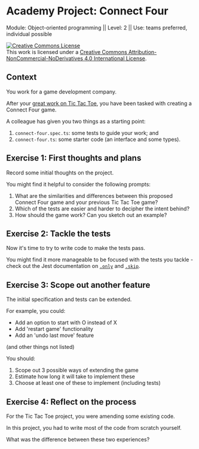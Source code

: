 # Academy Project: Connect Four

Module: Object-oriented programming || Level: 2 || Use: teams preferred, individual possible

<a rel="license" href="http://creativecommons.org/licenses/by-nc-nd/4.0/"><img alt="Creative Commons License" style="border-width:0" src="https://i.creativecommons.org/l/by-nc-nd/4.0/88x31.png" /></a><br />This work is licensed under a <a rel="license" href="http://creativecommons.org/licenses/by-nc-nd/4.0/">Creative Commons Attribution-NonCommercial-NoDerivatives 4.0 International License</a>.

## Context

You work for a game development company.

After your [great work on Tic Tac Toe](https://github.com/WeAreAcademy/mark-oop-proj--tic-tac-toe), you have been tasked with creating a Connect Four game.

A colleague has given you two things as a starting point:
1. `connect-four.spec.ts`: some tests to guide your work; and
2. `connect-four.ts`: some starter code (an interface and some types).

## Exercise 1: First thoughts and plans

Record some initial thoughts on the project.

You might find it helpful to consider the following prompts:

1. What are the similarities and differences between this proposed Connect Four game and your previous Tic Tac Toe game?
2. Which of the tests are easier and harder to decipher the intent behind?
3. How should the game work? Can you sketch out an example?


## Exercise 2: Tackle the tests

Now it's time to try to write code to make the tests pass.

You might find it more manageable to be focused with the tests you tackle - check out the Jest documentation on [`.only`](https://jestjs.io/docs/en/api#testonlyname-fn-timeout) and [`.skip`](https://jestjs.io/docs/en/api#testskipname-fn).


## Exercise 3: Scope out another feature

The initial specification and tests can be extended.

For example, you could:
- Add an option to start with O instead of X
- Add 'restart game' functionality
- Add an 'undo last move' feature

(and other things not listed)

You should:
1. Scope out 3 possible ways of extending the game
2. Estimate how long it will take to implement these
3. Choose at least one of these to implement (including tests)

## Exercise 4: Reflect on the process

For the Tic Tac Toe project, you were amending some existing code.

In this project, you had to write most of the code from scratch yourself.

What was the difference between these two experiences?
